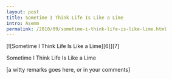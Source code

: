 ```yaml
---
layout: post
title: Sometime I Think Life Is Like a Lime
intro: Asemm
permalink: /2010/09/sometime-i-think-life-is-like-lime.html
---
```

<div markdown="1" class="border">
[![Sometime I Think Life Is Like a Lime][6]][7]

   [6]: http://lh6.googleusercontent.com/-Snwxc-haMUM/ThWbR8Rlj7I/AAAAAAAAB78/jx7HaFcSXHk/s800/DSC_8015.jpg (Sometime I Think Life Is Like a Lime)
   [7]: http://www.flickr.com/photos/fajarnurdiansyah/5003270733/

Sometime I Think Life Is Like a Lime
</div>
 
\[a witty remarks goes here, or in your comments\]